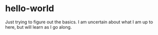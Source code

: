 # hello-world
Just trying to figure out the basics.
I am uncertain about what I am up to here, but will learn as I go along.
